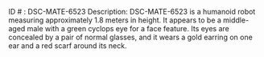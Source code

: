 ID # : DSC-MATE-6523
Description: DSC-MATE-6523 is a humanoid robot measuring approximately 1.8 meters in height. It appears to be a middle-aged male with a green cyclops eye for a face feature. Its eyes are concealed by a pair of normal glasses, and it wears a gold earring on one ear and a red scarf around its neck.